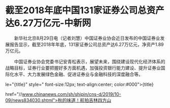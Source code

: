 # 截至2018年底中国131家证券公司总资产达6.27万亿元-中新网

　　新华社北京8月29日电（记者刘慧）中国证券业协会近日发布的中国证券业发展报告显示，截至2018年年底，131家证券公司总资产达6.27万亿元，净资产1.89万亿元。

　　中国证券业协会党委书记安青松表示，展望未来，围绕建设现代化经济体系的战略目标，证券行业要把握好多方面机遇，加强投资银行能力建设、提升证券业国际化水平、大力发展绿色金融、促进证券业与金融科技的深度融合等。

le="{title}" style=" font-size:12px; text-align:center; color:#000">{title}

href="//www.chinanews.com/sh/shipin/cns-d/2019/10-09/news834030.shtml">秋的味道！航拍吉林四方山

